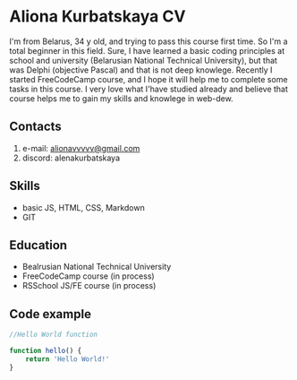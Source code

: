 # Aliona Kurbatskaya CV 

I'm from Belarus, 34 y old, and trying to pass this course first time. So I'm a total beginner in this field. Sure, I have learned a basic coding principles at school and university (Belarusian National Technical University), but that was Delphi (objective Pascal) and that is not deep knowlege. Recently I started FreeCodeCamp course, and I hope it will help me to complete some tasks in this course. I very love what I'have studied already and believe that course helps me to gain my skills and knowlege in web-dew.  

## Contacts

1. e-mail: alionavvvvv@gmail.com
2. discord: alenakurbatskaya

## Skills
- basic JS, HTML, CSS, Markdown
- GIT

## Education
- Bealrusian National Technical University
- FreeCodeCamp course (in process)
- RSSchool JS/FE course (in process)

## Code example
```javascript
//Hello World function

function hello() {
    return 'Hello World!'
}

```
